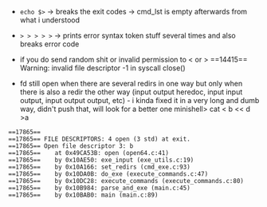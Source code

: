 - `echo $>` -> breaks the exit codes -> cmd_lst is empty afterwards from what i understood

- `> > > > >` -> prints error syntax token stuff several times and also breaks error code

- if you do send random shit or invalid permission to < or >
==14415== Warning: invalid file descriptor -1 in syscall close()

- fd still open when there are several redirs in one way but only when there is also a redir the other way (input output heredoc, input input output, input output output, etc) - i kinda fixed it in a very long and dumb way, didn't push that, will look for a better one
minishell> cat < b << d >a
```
==17865==
==17865== FILE DESCRIPTORS: 4 open (3 std) at exit.
==17865== Open file descriptor 3: b
==17865==    at 0x49CA53B: open (open64.c:41)
==17865==    by 0x10AE50: exe_input (exe_utils.c:19)
==17865==    by 0x10A166: set_redirs (cmd_exe.c:93)
==17865==    by 0x10DA0B: do_exe (execute_commands.c:47)
==17865==    by 0x10DC28: execute_commands (execute_commands.c:80)
==17865==    by 0x10B984: parse_and_exe (main.c:45)
==17865==    by 0x10BAB0: main (main.c:89)
